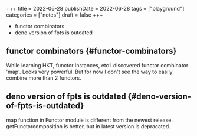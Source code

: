 +++
title = 2022-06-28
publishDate = 2022-06-28
tags = ["playground"]
categories = ["notes"]
draft = false
+++

-   functor combinators
-   deno version of fpts is outdated

<!--more-->


## functor combinators {#functor-combinators}

While learning HKT, functor instances, etc I discovered functor combinator 'map'.
Looks very powerful.
But for now I don't see the way to easily combine more than 2 functors.


## deno version of fpts is outdated {#deno-version-of-fpts-is-outdated}

map function in Functor module is different from the newest release.
getFunctorcomposition is better, but in latest version is depracated.